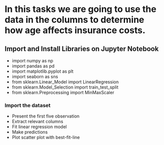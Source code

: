 # In this tasks we are going to use the data in the columns to determine how age affects insurance costs.

## Import and Install Libraries on Jupyter Notebook
* import numpy as np
* import pandas as pd
* import matplotlib.pyplot as plt
* import seaborn as sns
* from sklearn.Linear_Model import LinearRegression
* from sklearn.Model_Selection import train_test_split
* from sklearn.Preprocessing import MinMaxScaler

### Import the dataset
* Present the first five observation
* Extract relevant columns
* Fit linear regression model
* Make predictions
* Plot scatter plot with best-fit-line
